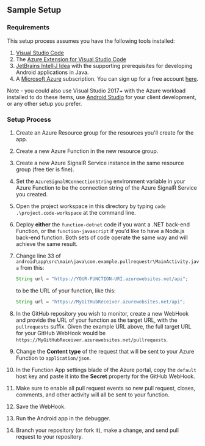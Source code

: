 ## Sample Setup

### Requirements

This setup process assumes you have the following tools installed:

1. [Visual Studio Code](https://code.visualstudio.com)
1. The [Azure Extension for Visual Studio Code](https://marketplace.visualstudio.com/items?itemName=ms-vscode.vscode-node-azure-pack)
1. [JetBrains IntelliJ Idea](https://www.jetbrains.com/idea/) with the supporting prerequisites for developing Android applications in Java. 
1. A [Microsoft Azure](https://azure.microsoft.com/en-us/free/) subscription. You can sign up for a free account [here](https://azure.microsoft.com/en-us/free/). 

Note - you could also use Visual Studio 2017+ with the Azure workload installed to do these items, use [Android Studio](https://developer.android.com/studio/) for your client development, or any other setup you prefer. 

### Setup Process

1. Create an Azure Resource group for the resources you'll create for the app. 
1. Create a new Azure Function in the new resource group. 
1. Create a new Azure SignalR Service instance in the same resource group (free tier is fine). 
1. Set the `AzureSignalRConnectionString` environment variable in your Azure Function to be the connection string of the Azure SignalR Service you created. 
1. Open the project workspace in this directory by typing `code .\project.code-workspace` at the command line.
1. Deploy **either** the `function-dotnet` code if you want a .NET back-end Function, or the `function-javascript` if you'd like to have a Node.js back-end function. Both sets of code operate the same way and will achieve the same result. 
1. Change line 33 of  `android\app\src\main\java\com.example.pullrequestr\MainActivity.java` from this:

    ```java
    String url = "https://YOUR-FUNCTION-URI.azurewebsites.net/api";
    ```

    to be the URL of your function, like this:

    ```java
    String url = "https://MyGitHubReceiver.azurewebsites.net/api";
    ```
1. In the GitHub repository you wish to monitor, create a new WebHook and provide the URL of your function as the target URL, with the `pullrequests` suffix. Given the example URL above, the full target URL for your GitHub WebHook would be `https://MyGitHubReceiver.azurewebsites.net/pullrequests`. 
1. Change the **Content type** of the request that will be sent to your Azure Function to `application/json`. 
1. In the Function App settings blade of the Azure portal, copy the `default` host key and paste it into the **Secret** property for the GitHub WebHook. 
1. Make sure to enable all pull request events so new pull request, closes, comments, and other activity will all be sent to your function. 
1. Save the WebHook.
1. Run the Android app in the debugger.  
1. Branch your repository (or fork it), make a change, and send pull request to your repository. 